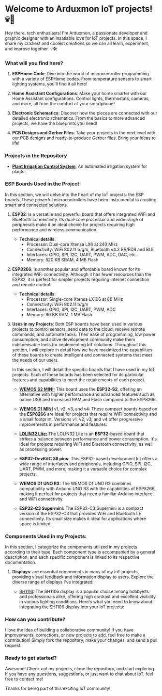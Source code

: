 # Welcome to Arduxmon IoT projects!  💀🌟

Hey there, tech enthusiasts! I'm Arduxmon, a passionate developer and graphic designer with an insatiable love for IoT projects. In this space, I share my craziest and coolest creations so we can all learn, experiment, and improve together. 💡🛠️

### What will you find here?

1. **ESPHome Code**: Dive into the world of microcontroller programming with a variety of ESPHome codes. From temperature sensors to smart lighting systems, you'll find it all here!

2. **Home Assistant Configurations**: Make your home smarter with our Home Assistant configurations. Control lights, thermostats, cameras, and more, all from the comfort of your smartphone!

3. **Electronic Schematics**: Discover how the pieces are connected with our detailed electronic schematics. From the basics to more advanced projects, we have the blueprints you need!

4. **PCB Designs and Gerber Files**: Take your projects to the next level with our PCB designs and ready-to-produce Gerber files. Bring your ideas to life!

### Projects in the Repository

- [**Plant Irrigation Control System**](./Plant%20irrigation%20control): An automated irrigation system for plants.

### ESP Boards Used in the Project:
In this section, we will delve into the heart of my IoT projects: the ESP boards. These powerful microcontrollers have been instrumental in creating smart and connected solutions.

1. **ESP32**: 
is a versatile and powerful board that offers integrated WiFi and Bluetooth connectivity. Its dual-core processor and wide range of peripherals make it an ideal choice for projects requiring high performance and wireless communication.
   - **Technical details**:
     - Processor: Dual-core Xtensa LX6 at 240 MHz
     - Connectivity: WiFi 802.11 b/g/n, Bluetooth v4.2 BR/EDR and BLE
     - Interfaces: GPIO, SPI, I2C, UART, PWM, ADC, DAC, etc.
     - Memory: 520 KB SRAM, 4 MB Flash
2. **ESP8266**: 
is another popular and affordable board known for its integrated WiFi connectivity. Although it has fewer resources than the ESP32, it is perfect for simpler projects requiring internet connection and remote control.
   - **Technical details**:
     - Processor: Single-core Xtensa LX106 at 80 MHz
     - Connectivity: WiFi 802.11 b/g/n
     - Interfaces: GPIO, SPI, I2C, UART, PWM, ADC
     - Memory: 80 KB RAM, 1 MB Flash
3. **Uses in my Projects**:
   Both ESP boards have been used in various projects to control sensors, send data to the cloud, receive remote commands, and automate tasks. Their ease of programming, low power consumption, and active development community make them indispensable tools for implementing IoT solutions. Throughout this section, I will explore in detail how we have maximized the capabilities of these boards to create intelligent and connected systems that meet the needs of our users.

    In this section, I will detail the specific boards that I have used in my IoT projects. Each of these boards has been selected for its particular features and capabilities to meet the requirements of each project.

    - **[WEMOS S2 MINI:](Boards/WEMOS_S2_MINI/README.md)**
      This board uses the **ESP32-S2**, offering an alternative with higher performance and advanced features such as native USB and increased RAM and Flash compared to the ESP8266.

   - **[WEMOS D1 MINI](Boards/WEMOS_D1_MINI/README.md)** v1, v2, v3, and v4:
      These compact boards based on the **ESP8266** are ideal for projects that require WiFi connectivity and a small footprint. Versions v1, v2, v3, and v4 offer progressive improvements in performance and features.

   - **[LOLIN32 Lite:](Boards/LOLIN32_Lite/README.md)**
     The LOLIN32 Lite is an **ESP32**-based board that strikes a balance between performance and power consumption. It's ideal for projects requiring WiFi and Bluetooth connectivity, as well as processing power.

   - **ESP32-DevKitC 38 pins:**
     This ESP32-based development kit offers a wide range of interfaces and peripherals, including GPIO, SPI, I2C, UART, PWM, and more, making it a versatile choice for complex projects.

   - **WEMOS D1 UNO R3:**
   The WEMOS D1 UNO R3 combines compatibility with Arduino UNO R3 with the capabilities of ESP8266, making it perfect for projects that need a familiar Arduino interface and WiFi connectivity.

   - **ESP32-C3 Supermini:**
   The ESP32-C3 Supermini is a compact version of the ESP32-C3 that provides WiFi and Bluetooth LE connectivity. Its small size makes it ideal for applications where space is limited.

### Components Used in my Projects:
In this section, I categorize the components utilized in my projects according to their type. Each component type is accompanied by a general description, and each specific component is linked to its respective documentation.

1. **Displays**: are essential components in many of my IoT projects, providing visual feedback and information display to users. Explore the diverse range of displays I've integrated:

    - [SH1116](Components/Displays/SH1106/README.md): The SH1106 display is a popular choice among hobbyists and professionals alike, offering high contrast and excellent visibility in various lighting conditions. Here's what you need to know about integrating the SH1106 display into your IoT projects:


### How can you contribute?

I love the idea of building a collaborative community! If you have improvements, corrections, or new projects to add, feel free to make a contribution! Simply fork the repository, make your changes, and send a pull request.

### Ready to get started?

Awesome! Check out my projects, clone the repository, and start exploring. If you have any questions, suggestions, or just want to chat about IoT, feel free to contact me!

Thanks for being part of this exciting IoT community!

